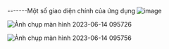 -------Một số giao diện chính của ứng dụng
![image](https://github.com/NgoVietThanh2701/QLBHX_admin/assets/93567230/c1bdc644-ba49-4433-94e6-bde8aea34135)

![Ảnh chụp màn hình 2023-06-14 095726](https://github.com/NgoVietThanh2701/QLBHX_admin/assets/93567230/0fb1701b-aaa6-4d54-9293-d82904fc0baf)

![Ảnh chụp màn hình 2023-06-14 095756](https://github.com/NgoVietThanh2701/QLBHX_admin/assets/93567230/66581151-812f-4c6e-92a2-b30ad44ce161)
